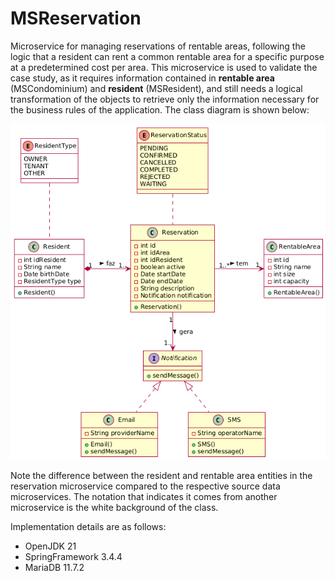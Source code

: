# MSReservation

Microservice for managing reservations of rentable areas, following the logic that a resident can rent a common rentable area for a specific purpose at a predetermined cost per area. This microservice is used to validate the case study, as it requires information contained in <b>rentable area</b> (MSCondominium) and <b>resident</b> (MSResident), and still needs a logical transformation of the objects to retrieve only the information necessary for the business rules of the application. The class diagram is shown below:

![Error loading image](../images/MSReservation.png)

Note the difference between the resident and rentable area entities in the reservation microservice compared to the respective source data microservices. The notation that indicates it comes from another microservice is the white background of the class.

Implementation details are as follows:
- OpenJDK 21
- SpringFramework 3.4.4
- MariaDB 11.7.2